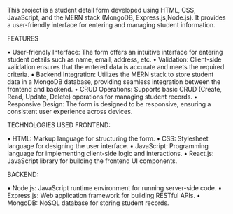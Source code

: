 This project is a student detail form developed using HTML, CSS, JavaScript, and the MERN stack (MongoDB, Express.js,Node.js). It provides a user-friendly interface for entering and managing student information.

FEATURES

•	User-friendly Interface: The form offers an intuitive interface for entering student details such as name, email, address, etc.
•	Validation: Client-side validation ensures that the entered data is accurate and meets the required criteria.
•	Backend Integration: Utilizes the MERN stack to store student data in a MongoDB database, providing seamless integration between the frontend and backend.
•	CRUD Operations: Supports basic CRUD (Create, Read, Update, Delete) operations for managing student records.
•	Responsive Design: The form is designed to be responsive, ensuring a consistent user experience across devices.

TECHNOLOGIES USED
FRONTEND:

•	HTML: Markup language for structuring the form.
•	CSS: Stylesheet language for designing the user interface.
•	JavaScript: Programming language for implementing client-side logic and interactions.
•	React.js: JavaScript library for building the frontend UI components.

BACKEND:

•	Node.js: JavaScript runtime environment for running server-side code.
•	Express.js: Web application framework for building RESTful APIs.
•	MongoDB: NoSQL database for storing student records.
